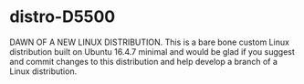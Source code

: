 # distro-D5500
DAWN OF A NEW LINUX DISTRIBUTION. 
This is a bare bone custom Linux distribution built on Ubuntu 16.4.7  minimal and would be glad if you suggest and commit changes to this distribution and help develop a branch of a Linux distribution.
